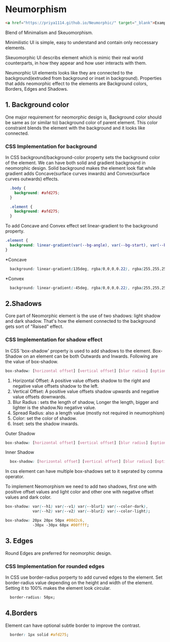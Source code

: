 # Neumorphism

```html
<a href="https://priya1114.github.io/Neumorphic/" target="_blank">Examples of Neumorphism/Neomorphism</a>
```

Blend of Minimalism and Skeuomorphism.

Minimilistic UI is simple, easy to understand and contain only neccessary elements.

Skeuomorphic UI describs element which is mimic their real world counterparts, in how they appear and how user interacts with them.

Neumorphic UI elements looks like they are connected to the background(extruded from background or inset in background).
Properties that adds neomorphic effect to the elements are Background colors, Borders, Edges and Shadows.

## 1. Background color

One major requirement for neomorphic design is, Background color should be same as (or similar to) background color of parent element. This color constraint blends the element with the background and it looks like connected.

### CSS Implementation for background

In CSS background/background-color property sets the background color of the element.
We can have both solid and gradient background in neomorphic design. Solid background makes the element look flat while gradient adds Concave(surface curves inwards) and Convex(surface curves outwards) effects.

```css
  .body {
    background: #afd275;
  }

  .element {
    background: #afd275;
  }
```

To add Concave and Convex effect set linear-gradient to the background property.

```css
.element {
  background: linear-gradient(var(--bg-angle), var(--bg-start), var(--bg-end));
}
```

*Concave

```css
  background: linear-gradient(135deg, rgba(0,0,0,0.22), rgba(255,255,255,0.25));
```

*Convex

```css
  background: linear-gradient(-45deg, rgba(0,0,0,0.22), rgba(255,255,255,0.25));
```

## 2.Shadows

Core part of Neomorphic element is the use of two shadows: light shadow and dark shadow. That's how the element connected to the background gets sort of "Raised" effect.

### CSS Implementation for shadow effect

In CSS 'box-shadow' property is used to add shadows to the element.
Box-Shadow on an element can be both Outwards and Inwards. Following are the value of box-shadow.

  ```css
  box-shadow: [horizontal offset] [vertical offset] [blur radius] [optional spread radius] [color];
  ```

  1. Horizontal Offset: A positive value offsets shadow to the right and negative value offsets shadow to the left.
  2. Vertical Offset: A positive value offsets shadow upwards and negative value offsets downwards.
  3. Blur Radius : sets the length of shadow, Longer the length, bigger and lighter is the shadow.No negative value.
  4. Spread Radius: also a length value (mostly not required in neumorphism)
  5. Color: set the color of shadow.
  6. Inset: sets the shadow inwards.

Outer Shadow

  ```css
  box-shadow: [horizontal offset] [vertical offset] [blur radius] [optional spread radius] [color];
  ```

Inner Shadow

  ```css
    box-shadow: [horizontal offset] [vertical offset] [blur radius] [optional spread radius] [color] inset;
  ```

In css element can have multiple box-shadows set to it seprated by comma operator.

To implement Neomorphism we need to add two shadows, first one with positive offset values and light color and other one with negative offset values and dark color.

```css
box-shadow: var(--h1) var(--v1) var(--blur1) var(--color-dark),
            var(--h2) var(--v2) var(--blur2) var(--color-light);
```

```css
box-shadow: 20px 20px 50px #00d2c6,
            -30px -30px 60px #00ffff;
```

## 3. Edges

Round Edges are preferred for neomorphic design.

### CSS Implementation for rounded edges

In CSS use border-radius porperty to add curved edges to the element. Set border-radius value depending on the height and width of the element.
Setting it to 100% makes the element look circular.

```css
  border-radius: 50px;
```

## 4.Borders

Element can have optional subtle border to improve the contrast.

```css
  border: 1px solid #afd275;
```
